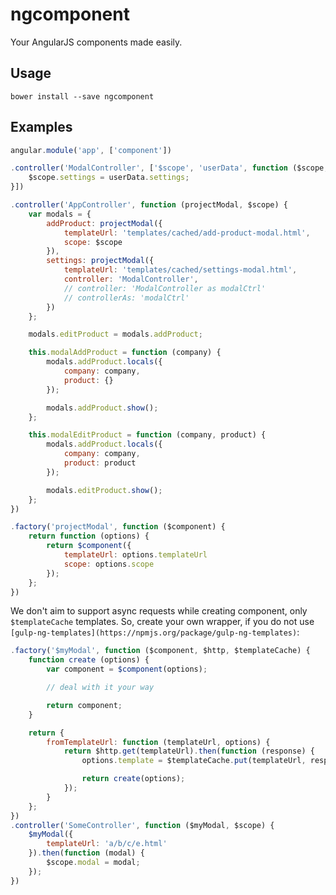 # ngcomponent

Your AngularJS components made easily.

## Usage
```
bower install --save ngcomponent
```

## Examples
```js
angular.module('app', ['component'])

.controller('ModalController', ['$scope', 'userData', function ($scope, userData) {
	$scope.settings = userData.settings;
}])

.controller('AppController', function (projectModal, $scope) {
	var modals = {
		addProduct: projectModal({
			templateUrl: 'templates/cached/add-product-modal.html',
			scope: $scope
		}),
		settings: projectModal({
			templateUrl: 'templates/cached/settings-modal.html',
			controller: 'ModalController',
			// controller: 'ModalController as modalCtrl'
			// controllerAs: 'modalCtrl'
		})
	};

	modals.editProduct = modals.addProduct;

	this.modalAddProduct = function (company) {
		modals.addProduct.locals({
			company: company,
			product: {}
		});

		modals.addProduct.show();
	};

	this.modalEditProduct = function (company, product) {
		modals.addProduct.locals({
			company: company,
			product: product
		});

		modals.editProduct.show();
	};
})

.factory('projectModal', function ($component) {
	return function (options) {
		return $component({
			templateUrl: options.templateUrl
			scope: options.scope
		});
	};
})
```

We don't aim to support async requests while creating component, only `$templateCache` templates. So, create your own wrapper, if you do not use `[gulp-ng-templates](https://npmjs.org/package/gulp-ng-templates)`:

```js
.factory('$myModal', function ($component, $http, $templateCache) {
	function create (options) {
		var component = $component(options);

		// deal with it your way

		return component;
	}

	return {
		fromTemplateUrl: function (templateUrl, options) {
			return $http.get(templateUrl).then(function (response) {
				options.template = $templateCache.put(templateUrl, response.data);

				return create(options);
			});
		}
	};
})
.controller('SomeController', function ($myModal, $scope) {
	$myModal({
		templateUrl: 'a/b/c/e.html'
	}).then(function (modal) {
		$scope.modal = modal;
	});
})
```